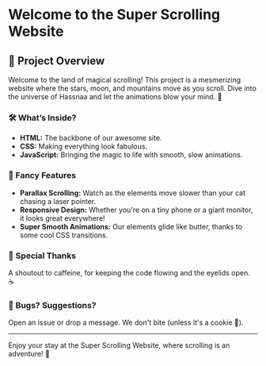 # Welcome to the Super Scrolling Website

## 🚀 Project Overview

Welcome to the land of magical scrolling! This project is a mesmerizing website where the stars, moon, and mountains move as you scroll. Dive into the universe of Hassnaa and let the animations blow your mind. 🌠

### 🛠️ What’s Inside?

- **HTML:** The backbone of our awesome site.
- **CSS:** Making everything look fabulous.
- **JavaScript:** Bringing the magic to life with smooth, slow animations.

### 🎨 Fancy Features

- **Parallax Scrolling:** Watch as the elements move slower than your cat chasing a laser pointer.
- **Responsive Design:** Whether you're on a tiny phone or a giant monitor, it looks great everywhere!
- **Super Smooth Animations:** Our elements glide like butter, thanks to some cool CSS transitions.

### 🌟 Special Thanks

A shoutout to caffeine, for keeping the code flowing and the eyelids open. ☕️

### 🐛 Bugs? Suggestions?

Open an issue or drop a message. We don't bite (unless it's a cookie 🍪).

---

Enjoy your stay at the Super Scrolling Website, where scrolling is an adventure! 🎢